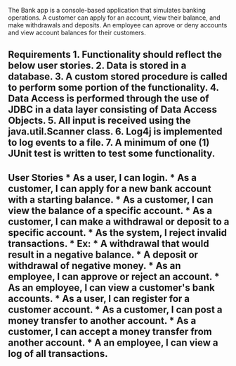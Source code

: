 The Bank app is a console-based application that simulates banking operations. A customer can apply for an account, view their balance, and make withdrawals and deposits. An employee can aprove or deny accounts and view account balances for their customers. 

## Requirements 1. Functionality should reflect the below user stories. 2. Data is stored in a database. 3. A custom stored procedure is called to perform some portion of the functionality. 4. Data Access is performed through the use of JDBC in a data layer consisting of Data Access Objects. 5. All input is received using the java.util.Scanner class. 6. Log4j is implemented to log events to a file. 7. A minimum of one (1) JUnit test is written to test some functionality. 



## User Stories * As a user, I can login. * As a customer, I can apply for a new bank account with a starting balance. * As a customer, I can view the balance of a specific account. * As a customer, I can make a withdrawal or deposit to a specific account. * As the system, I reject invalid transactions. * Ex: * A withdrawal that would result in a negative balance. * A deposit or withdrawal of negative money. * As an employee, I can approve or reject an account. * As an employee, I can view a customer's bank accounts. * As a user, I can register for a customer account. * As a customer, I can post a money transfer to another account. * As a customer, I can accept a money transfer from another account. * A an employee, I can view a log of all transactions.
